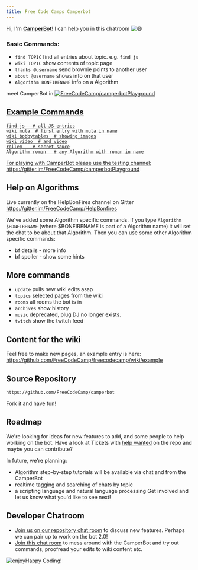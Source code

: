 ```yaml
---
title: Free Code Camps Camperbot
---
```

Hi, I'm **<a href='https://github.com/FreeCodeCamp/freecodecamp/wiki/camperbot' target='_blank' rel='nofollow'>CamperBot</a>**! I can help you in this chatroom ![:smile:](//forum.freecodecamp.com/images/emoji/emoji_one/smile.png?v=2 ":smile:")

### Basic Commands:

*   `find TOPIC` find all entries about topic. e.g. `find js`
*   `wiki TOPIC` show contents of topic page
*   `thanks @username` send brownie points to another user
*   `about @username` shows info on that user
*   `Algorithm BONFIRENAME` info on a Algorithm

meet CamperBot in <a href='https://img.shields.io/badge/Gitter_Chat_Room:-FreeCodeCamp/camperbotPlayground_%E2%86%91-006400.svg?style=flat-square&maxAge=2592000%29.svg' target='_blank' rel='nofollow'>![FreeCodeCamp/camperbotPlayground</a>](https://gitter.im/FreeCodeCamp/camperbotPlayground)

## Example Commands

    find js   # all JS entries
    wiki muta  # first entry with muta in name
    wiki bobbytables  # showing images
    wiki video  # and video
    rollem    # secret sauce
    Algorithm roman   # any Algorithm with roman in name

For playing with CamperBot please use the testing channel: <a href='https://gitter.im/FreeCodeCamp/camperbotPlayground' target='_blank' rel='nofollow'>https://gitter.im/FreeCodeCamp/camperbotPlayground</a>

## Help on Algorithms

Live currently on the HelpBonFires channel on Gitter <a href='https://gitter.im/FreeCodeCamp/HelpBonfires' target='_blank' rel='nofollow'>https://gitter.im/FreeCodeCamp/HelpBonfires</a>

We've added some Algorithm specific commands. If you type `Algorithm $BONFIRENAME` (where $BONFIRENAME is part of a Algorithm name) it will set the chat to be about that Algorithm. Then you can use some other Algorithm specific commands:

*   bf details - more info
*   bf spoiler - show some hints

## More commands

*   `update` pulls new wiki edits asap
*   `topics` selected pages from the wiki
*   `rooms` all rooms the bot is in
*   `archives` show history
*   `music` deprecated, plug DJ no longer exists.
*   `twitch` show the twitch feed

## Content for the wiki

Feel free to make new pages, an example entry is here: <a href='https://github.com/FreeCodeCamp/freecodecamp/wiki/example' target='_blank' rel='nofollow'>https://github.com/FreeCodeCamp/freecodecamp/wiki/example</a>

## Source Repository

`https://github.com/FreeCodeCamp/camperbot`

Fork it and have fun!

## Roadmap

We're looking for ideas for new features to add, and some people to help working on the bot. Have a look at Tickets with <a href='https://github.com/FreeCodeCamp/camperbot/issues?q=is%3Aopen+is%3Aissue+label%3A%22help+wanted%22' target='_blank' rel='nofollow'>help wanted</a> on the repo and maybe you can contribute?

In future, we're planning:

*   Algorithm step-by-step tutorials will be available via chat and from the CamperBot
*   realtime tagging and searching of chats by topic
*   a scripting language and natural language processing Get involved and let us know what you'd like to see next!

## Developer Chatroom

*   <a href='https://gitter.im/FreeCodeCamp/camperbot' target='_blank' rel='nofollow'>Join us on our repository chat room</a> to discuss new features. Perhaps we can pair up to work on the bot 2.0!
*   <a href='https://gitter.im/FreeCodeCamp/camperbotPlayground' target='_blank' rel='nofollow'>Join this chat room</a> to mess around with the CamperBot and try out commands, proofread your edits to wiki content etc.

![enjoy](https://avatars1.githubusercontent.com/camperbot?&s=100)Happy Coding!